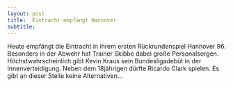 ```yaml
---
layout: post
title:  Eintracht empfängt Hannover
subtitle:  
---
```


Heute empfängt die Eintracht in ihrem ersten Rückrundenspiel Hannover 96. Besonders in der Abwehr hat Trainer Skibbe dabei große Personalsorgen. Höchstwahrscheinlich gibt Kevin Kraus sein Bundesligadebüt in der Innenverteidigung. Neben dem 18jährigen dürfte Ricardo Clark spielen. Es gibt an dieser Stelle keine Alternativen...


